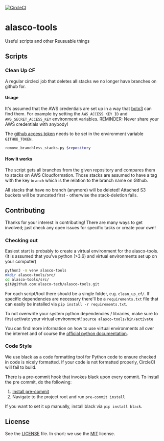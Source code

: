 [![CircleCI](https://circleci.com/gh/alasco-tech/alasco-tools/tree/master.svg?style=svg)](https://circleci.com/gh/alasco-tech/alasco-tools/tree/master)

# alasco-tools
Useful scripts and other Reusuable things

## Scripts

### Clean Up CF
A regular circleci job that deletes all stacks we no longer have branches on
github for.

#### Usage

It's assumed that the AWS credentials are set up in a way that [boto3](https://boto3.amazonaws.com/v1/documentation/api/latest/guide/configuration.html) can find
them. For example by setting the `AWS_ACCESS_KEY_ID` and `AWS_SECRET_ACCESS_KEY`
environment variables. REMINDER: Never share your AWS credentials with anybody!

The [github access token](https://help.github.com/en/articles/creating-a-personal-access-token-for-the-command-line) needs to be set in the environment variable
`GITHUB_TOKEN`.

```bash
remove_branchless_stacks.py $repository
```

#### How it works
The script gets all branches from the given repository and compares them to
stacks on AWS Cloudformation. Those stacks are assumed to have a tag with the
key `branch` which is the relation to the branch name on Github.

All stacks that have no branch (anymore) will be deleted! Attached S3 buckets
will be truncated first - otherwise the stack-deletion fails.


## Contributing

Thanks for your interest in contributing! There are many ways to get involved; just check any open issues for specific tasks or create your own!

### Checking out
Easiest start is probably to create a virtual environment for the alasco-tools.
(It is assumed that you've python (>3.6) and virtual environments set up on your
computer)

```bash
python3 -m venv alasco-tools
mkdir alasco-tools/src/
cd alasco-tools/src/
git@github.com:alasco-tech/alasco-tools.git
```

For each script/tool there should be a single folder, e.g. `clean_up_cf/`. If
specific dependencies are necessary there'll be a `requirements.txt` file that
can easily be installed via `pip install -r requirements.txt`.

To not overwrite your system python dependencies / libraries, make sure to first
activate your virtual environment! `source alasco-tools/bin/activate`

You can find more information on how to use virtual environments all over the
internet and of course the [official python documentation](https://docs.python.org/3/tutorial/venv.html).


### Code Style

We use black as a code formatting tool for Python code to ensure checked in code
is nicely formatted. If your code is not formatted properly, CircleCI will fail to build.

There is a pre-commit hook that invokes black upon every commit. To install the pre commit, do the following:

1. [Install pre-commit](https://pre-commit.com/#install)
2. Navigate to the project root and run `pre-commit install`


If you want to set it up manually, install black via `pip install black`.


## License

See the [LICENSE](./LICENSE) file. In short: we use the [MIT](https://choosealicense.com/licenses/mit/) license.
